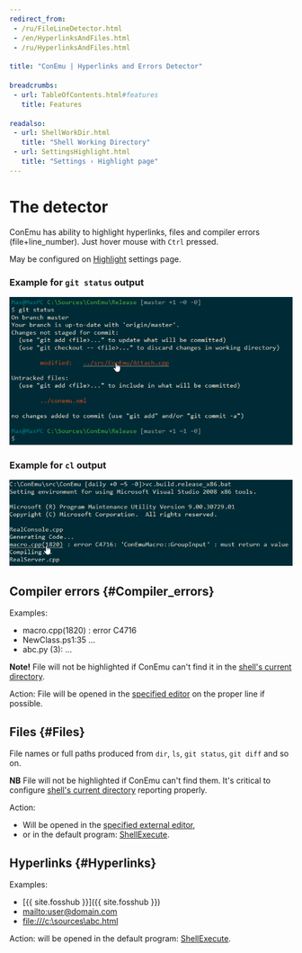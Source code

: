 ```yaml
---
redirect_from:
 - /ru/FileLineDetector.html
 - /en/HyperlinksAndFiles.html
 - /ru/HyperlinksAndFiles.html

title: "ConEmu | Hyperlinks and Errors Detector"

breadcrumbs:
 - url: TableOfContents.html#features
   title: Features

readalso:
 - url: ShellWorkDir.html
   title: "Shell Working Directory"
 - url: SettingsHighlight.html
   title: "Settings › Highlight page"
---
```


# The detector

ConEmu has ability to highlight hyperlinks, files and compiler errors (file+line_number).
Just hover mouse with `Ctrl` pressed.

May be configured on [Highlight](SettingsHighlight.html) settings page.

### Example for `git status` output

![ConEmu FileLineDetector](/img/ConEmuFileLineHL1.png)

### Example for `cl` output

![ConEmu FileLineDetector](/img/ConEmuFileLineHL2.png)



## Compiler errors   {#Compiler_errors}


Examples:

* macro.cpp(1820) : error C4716
* NewClass.ps1:35 ...
* abc.py (3): ...

**Note!** File will not be highlighted if ConEmu can't find it in the [shell's current directory](ShellWorkDir.html).

Action: File will be opened in the [specified editor](SettingsHighlight.html) on the proper line if possible.



## Files   {#Files}

File names or full paths produced from `dir`, `ls`, `git status`, `git diff` and so on.

**NB** File will not be highlighted if ConEmu can't find them.
It's critical to configure [shell's current directory](ShellWorkDir.html) reporting properly.

Action:

* Will be opened in the [specified external editor](SettingsHighlight.html),
* or in the default program: [ShellExecute](http://msdn.microsoft.com/en-us/library/windows/desktop/bb762153.aspx).



## Hyperlinks   {#Hyperlinks}

Examples:

* [{{ site.fosshub }}]({{ site.fosshub }})
* [mailto:user@domain.com](mailto:user@domain.com)
* [file:///c:\\sources\\abc.html](file:///c:\\sources\\abc.html)

Action: will be opened in the default program:
[ShellExecute](http://msdn.microsoft.com/en-us/library/windows/desktop/bb762153.aspx).
